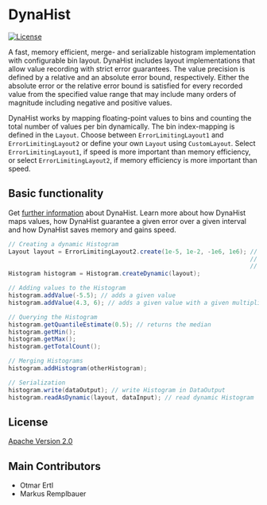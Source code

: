 # DynaHist

[![License](https://img.shields.io/badge/License-Apache%202.0-blue.svg)](https://opensource.org/licenses/Apache-2.0)


A fast, memory efficient, merge- and serializable histogram implementation with configurable bin layout. DynaHist includes 
layout implementations that allow value recording with strict error guarantees. The value precision is defined by a relative and 
an absolute error bound, respectively. Either the absolute error or the relative error bound is satisfied for every recorded 
value from the specified value range that may include many orders of magnitude including negative and positive values.

DynaHist works by mapping floating-point values to bins and counting the total number of values per bin dynamically. 
The bin index-mapping is defined in the `Layout`. Choose between `ErrorLimitingLayout1` and `ErrorLimitingLayout2` or 
define your own `Layout` using `CustomLayout`. Select `ErrorLimitingLayout1`, if speed is more important than
memory efficiency, or select `ErrorLimitingLayout2`, if memory efficiency is more important than speed.

## Basic functionality

Get [further information](https://github.com/dynatrace-oss/dynahist/tree/master/docs/description.md) about DynaHist. Learn more 
about how DynaHist maps values, how DynaHist guarantee a given error over a given interval and how DynaHist saves memory and gains speed.

```java
// Creating a dynamic Histogram
Layout layout = ErrorLimitingLayout2.create(1e-5, 1e-2, -1e6, 1e6); // limit absolute error either 
                                                                    // by 1e-5 or relative error 
                                                                    // by 1e-2 over [-1e-6, 1e6]
Histogram histogram = Histogram.createDynamic(layout);             

// Adding values to the Histogram
histogram.addValue(-5.5); // adds a given value
histogram.addValue(4.3, 6); // adds a given value with a given multiplicity

// Querying the Histogram
histogram.getQuantileEstimate(0.5); // returns the median
histogram.getMin();
histogram.getMax();
histogram.getTotalCount();

// Merging Histograms
histogram.addHistogram(otherHistogram);

// Serialization
histogram.write(dataOutput); // write Histogram in DataOutput
histogram.readAsDynamic(layout, dataInput); // read dynamic Histogram

```
## License

[Apache Version 2.0](https://github.com/dynatrace-oss/dynahist/blob/master/LICENSE)

## Main Contributors
* Otmar Ertl
* Markus Remplbauer